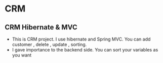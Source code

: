 # CRM
## CRM Hibernate &amp; MVC
* This is CRM project. I use hibernate and Spring MVC. You can add customer , delete , update , sorting.
* I gave importance to the backend side. You can sort your variables as you want
